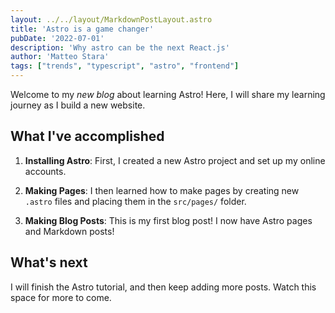 ```yaml
---
layout: ../../layout/MarkdownPostLayout.astro
title: 'Astro is a game changer'
pubDate: '2022-07-01'
description: 'Why astro can be the next React.js'
author: 'Matteo Stara'
tags: ["trends", "typescript", "astro", "frontend"]
---
```


Welcome to my _new blog_ about learning Astro! Here, I will share my learning journey as I build a new website.

## What I've accomplished

1. **Installing Astro**: First, I created a new Astro project and set up my online accounts.

2. **Making Pages**: I then learned how to make pages by creating new `.astro` files and placing them in the `src/pages/` folder.

3. **Making Blog Posts**: This is my first blog post! I now have Astro pages and Markdown posts!

## What's next

I will finish the Astro tutorial, and then keep adding more posts. Watch this space for more to come.

